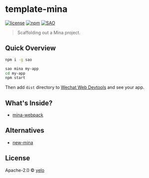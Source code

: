 # template-mina

[![license](https://img.shields.io/github/license/tinajs/template-mina.svg?style=flat-square)](./LICENSE)
[![npm](https://img.shields.io/npm/v/template-mina.svg?style=flat-square)](https://www.npmjs.com/package/template-mina)
[![SAO](https://img.shields.io/badge/⚔️%20SAO-mina-ff69b4.svg?style=flat-square)](https://sao.js.org/)

> Scaffolding out a Mina project.

## Quick Overview
```bash
npm i -g sao

sao mina my-app
cd my-app
npm start
```

Then add ``dist`` directory to [Wechat Web Devtools](https://mp.weixin.qq.com/debug/wxadoc/dev/devtools/download.html) and see your app.

## What's Inside?

- [mina-webpack](https://github.com/tinajs/mina-webpack)

## Alternatives
- [new-mina](https://github.com/ambar/new-mina)

## License
Apache-2.0 &copy; [yelo](https://github.com/imyelo)
